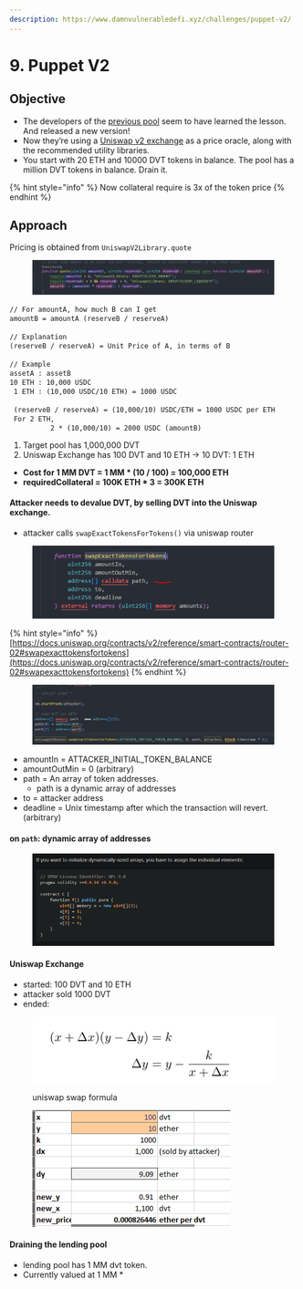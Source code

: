 ```yaml
---
description: https://www.damnvulnerabledefi.xyz/challenges/puppet-v2/
---
```


# 9. Puppet V2

## Objective

* The developers of the [previous pool](https://damnvulnerabledefi.xyz/challenges/puppet/) seem to have learned the lesson. And released a new version!
* Now they’re using a [Uniswap v2 exchange](https://docs.uniswap.org/contracts/v2/overview) as a price oracle, along with the recommended utility libraries.&#x20;
* You start with 20 ETH and 10000 DVT tokens in balance. The pool has a million DVT tokens in balance. Drain it.

{% hint style="info" %}
Now collateral require is 3x of the token price
{% endhint %}

## Approach

Pricing is obtained from `UniswapV2Library.quote`&#x20;

<figure><img src="../../.gitbook/assets/image (207).png" alt=""><figcaption></figcaption></figure>

```
// For amountA, how much B can I get
amountB = amountA (reserveB / reserveA)

// Explanation
(reserveB / reserveA) = Unit Price of A, in terms of B

// Example
assetA : assetB
10 ETH : 10,000 USDC
 1 ETH : (10,000 USDC/10 ETH) = 1000 USDC
 
 (reserveB / reserveA) = (10,000/10) USDC/ETH = 1000 USDC per ETH
 For 2 ETH,
          2 * (10,000/10) = 2000 USDC (amountB)
```

1. Target pool has 1,000,000 DVT
2. Uniswap Exchange has 100 DVT and 10 ETH -> 10 DVT: 1 ETH

* **Cost for 1 MM DVT = 1 MM \* (10 / 100) = 100,000 ETH**
* **requiredCollateral = 100K ETH \* 3 = 300K ETH**

#### Attacker needs to devalue DVT, by selling DVT into the Uniswap exchange.

* attacker calls `swapExactTokensForTokens()` via uniswap router

<figure><img src="../../.gitbook/assets/image (310).png" alt=""><figcaption></figcaption></figure>

{% hint style="info" %}
[https://docs.uniswap.org/contracts/v2/reference/smart-contracts/router-02#swapexacttokensfortokens](https://docs.uniswap.org/contracts/v2/reference/smart-contracts/router-02#swapexacttokensfortokens)
{% endhint %}

<figure><img src="../../.gitbook/assets/image (336).png" alt=""><figcaption></figcaption></figure>

* amountIn = ATTACKER\_INITIAL\_TOKEN\_BALANCE
* amountOutMin = 0  (arbitrary)
* path = An array of token addresses.
  * path is a dynamic array of addresses
* to = attacker address
* deadline = Unix timestamp after which the transaction will revert. (arbitrary)

#### on `path`: dynamic array of addresses

<figure><img src="../../.gitbook/assets/image (35).png" alt=""><figcaption></figcaption></figure>

#### Uniswap Exchange

* started: 100 DVT and 10 ETH
* attacker sold 1000 DVT
* ended:

<figure><img src="../../.gitbook/assets/image (1) (1).png" alt=""><figcaption><p>uniswap swap formula</p></figcaption></figure>

<figure><img src="../../.gitbook/assets/image (30).png" alt=""><figcaption></figcaption></figure>

#### Draining the lending pool

* lending pool has 1 MM dvt token.&#x20;
* Currently valued at 1 MM \*&#x20;



####

